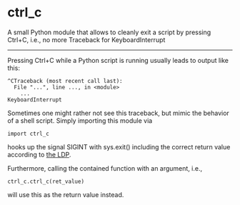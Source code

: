 # ctrl_c
A small Python module that allows to cleanly exit a script by pressing Ctrl+C, i.e., no more Traceback for KeyboardInterrupt

---

Pressing Ctrl+C while a Python script is running usually leads to output like this:

    ^CTraceback (most recent call last):
      File "...", line ..., in <module>
        ...
    KeyboardInterrupt

Sometimes one might rather not see this traceback, but mimic the behavior of a shell script. Simply importing this module via

    import ctrl_c

hooks up the signal SIGINT with sys.exit() including the correct return value according to [the LDP](http://tldp.org/LDP/abs/html/exitcodes.html "Exit Codes With Special Meanings").


Furthermore, calling the contained function with an argument, i.e., 

    ctrl_c.ctrl_c(ret_value)

 will use this as the return value instead.


